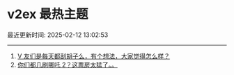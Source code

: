 # v2ex 最热主题

最近更新时间: 2025-02-12 13:02:53

--- 
1. [V 友们是每天都刮胡子么，有个想法，大家觉得怎么样？](https://www.v2ex.com/t/1110819) 
2. [你们都几刷哪吒 2？这票房太猛了。。](https://www.v2ex.com/t/1110827) 
